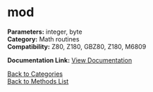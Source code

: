 # mod

**Parameters:** integer, byte  
**Category:** Math routines  
**Compatibility:** Z80, Z180, GBZ80, Z180, M6809  

**Documentation Link:** [View Documentation](https://github.com/leuat/TRSE/raw/master/resources/text/help/m/mod.rtf)

[Back to Categories](../categories/math_routines.md)  
[Back to Methods List](../../SUMMARY.md)
